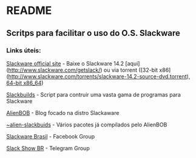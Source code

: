 # README

## Scritps para facilitar o uso do O.S. Slackware


### Links úteis:

[Slackware official site](http://www.slackware.com/) - Baixe o Slackware 14.2  [aqui] (http://www.slackware.com/getslack/) ou via torrent ([32-bit x86] (http://www.slackware.com/torrents/slackware-14.2-source-dvd.torrent), [64-bit x86_64](http://www.slackware.com/torrents/slackware64-14.2-install-dvd.torrent))

[Slackbuilds](https://slackbuilds.org/) - Script para contruir uma vasta gama de programas para Slackware

[AlienBOB](http://alien.slackbook.org/blog/) - Blog focado na distro Slackaware

[~alien-slackbuids](http://www.slackware.com/~alien/slackbuilds/) - Vários pacotes já compilados pelo AlienBOB

[Slackware Brasil](https://www.facebook.com/groups/slackwarebr/) - Facebook Group

[Slack Show BR](https://telegram.me/slackshowbr) - Telegram Group
